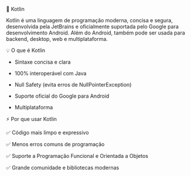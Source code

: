 🚀 Kotlin

Kotlin é uma linguagem de programação moderna, concisa e segura, desenvolvida pela JetBrains e oficialmente suportada pelo Google para desenvolvimento Android.
Além do Android, também pode ser usada para backend, desktop, web e multiplataforma.


💡 O que é Kotlin

- Sintaxe concisa e clara

- 100% interoperável com Java

- Null Safety (evita erros de NullPointerException)

- Suporte oficial do Google para Android

- Multiplataforma


⚡ Por que usar Kotlin

✅ Código mais limpo e expressivo

✅ Menos erros comuns de programação

✅ Suporte a Programação Funcional e Orientada a Objetos

✅ Grande comunidade e bibliotecas modernas
